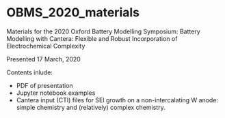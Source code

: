 # OBMS_2020_materials

Materials for the 2020 Oxford Battery Modelling Symposium: Battery Modelling with Cantera: Flexible and Robust Incorporation of Electrochemical Complexity 


Presented 17 March, 2020

Contents inlude:

- PDF of presentation
- Jupyter notebook examples
- Cantera input (CTI) files for SEI growth on a non-intercalating W anode: simple chemistry and (relatively) complex chemistry.
